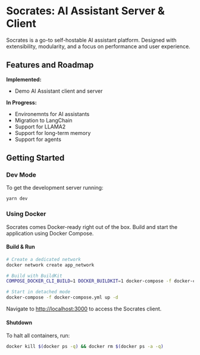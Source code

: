 # Socrates: AI Assistant Server & Client

Socrates is a go-to self-hostable AI assistant platform. Designed with extensibility, modularity, and a focus on performance and user experience.

## Features and Roadmap

**Implemented:**
- Demo AI Assistant client and server

**In Progress:**
- Environemnts for AI assistants
- Migration to LangChain
- Support for LLAMA2
- Support for long-term memory
- Support for agents

## Getting Started

### Dev Mode

To get the development server running:

```bash
yarn dev
```

### Using Docker

Socrates comes Docker-ready right out of the box. Build and start the application using Docker Compose.

#### Build & Run

```bash
# Create a dedicated network
docker network create app_network

# Build with BuildKit
COMPOSE_DOCKER_CLI_BUILD=1 DOCKER_BUILDKIT=1 docker-compose -f docker-compose.yml build --parallel

# Start in detached mode
docker-compose -f docker-compose.yml up -d
```

Navigate to [http://localhost:3000](http://localhost:3000) to access the Socrates client.

#### Shutdown

To halt all containers, run:

```bash
docker kill $(docker ps -q) && docker rm $(docker ps -a -q)
```

